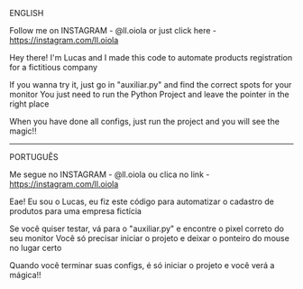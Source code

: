 ENGLISH

Follow me on INSTAGRAM - @ll.oiola
or just click here - https://instagram.com/ll.oiola

Hey there! I'm Lucas and I made this code to automate products registration for
a fictitious company

If you wanna try it, just go in "auxiliar.py" and find the correct spots for your monitor
You just need to run the Python Project and leave the pointer in the right place

When you have done all configs, just run the project and you will see the magic!!

-------------------------------------------------------------------------------------------
PORTUGUÊS

Me segue no INSTAGRAM - @ll.oiola
ou clica no link - https://instagram.com/ll.oiola

Eae! Eu sou o Lucas, eu fiz este código para automatizar o cadastro de produtos
para uma empresa fictícia

Se você quiser testar, vá para o "auxiliar.py" e encontre o pixel correto do seu monitor
Você só precisar iniciar o projeto e deixar o ponteiro do mouse no lugar certo

Quando você terminar suas configs, é só iniciar o projeto e você verá a mágica!!
